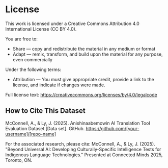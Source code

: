# License

This work is licensed under a Creative Commons Attribution 4.0 International License (CC BY 4.0).

You are free to:

- Share — copy and redistribute the material in any medium or format
- Adapt — remix, transform, and build upon the material for any purpose, even commercially

Under the following terms:

- Attribution — You must give appropriate credit, provide a link to the license, and indicate if changes were made.

Full license text: https://creativecommons.org/licenses/by/4.0/legalcode

## How to Cite This Dataset

McConnell, A., & Ly, J. (2025). Anishinaabemowin AI Translation Tool Evaluation Dataset [Data set]. GitHub. https://github.com/[your-username]/[repo-name]

For the associated research, please cite:
McConnell, A., & Ly, J. (2025). "Beyond Universal AI: Developing Culturally-Specific Intelligence Tests for Indigenous Language Technologies." Presented at Connected Minds 2025, Toronto, ON.
